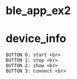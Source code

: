 # ble_app_ex2
# device_info
    BUTTON 0: start <br>
    BUTTON 1: stop <br>
    BUTTON 2: show <br>
    BUTTON 3: connect <br>